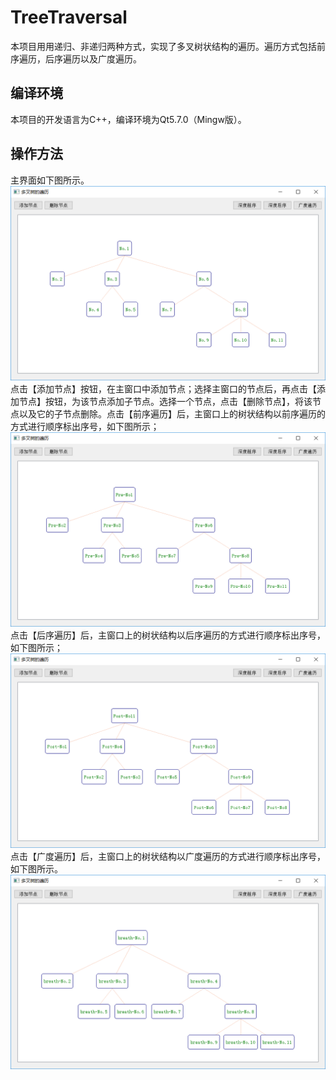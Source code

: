 ﻿# TreeTraversal
本项目用用递归、非递归两种方式，实现了多叉树状结构的遍历。遍历方式包括前序遍历，后序遍历以及广度遍历。
## 编译环境
本项目的开发语言为C++，编译环境为Qt5.7.0（Mingw版）。
## 操作方法
主界面如下图所示。<br>
![主界面](https://github.com/p506738532/TreeTraversal/raw/master/Images/原结构.png "主界面") <br>
点击【添加节点】按钮，在主窗口中添加节点；选择主窗口的节点后，再点击【添加节点】按钮，为该节点添加子节点。选择一个节点，点击【删除节点】，将该节点以及它的子节点删除。点击【前序遍历】后，主窗口上的树状结构以前序遍历的方式进行顺序标出序号，如下图所示；<br>
![前序遍历](https://github.com/p506738532/TreeTraversal/raw/master/Images/前序遍历.png  "前序遍历") <br>
点击【后序遍历】后，主窗口上的树状结构以后序遍历的方式进行顺序标出序号，如下图所示；<br>
![后序遍历](https://github.com/p506738532/TreeTraversal/raw/master/Images/后序遍历.png "后序遍历") <br>
点击【广度遍历】后，主窗口上的树状结构以广度遍历的方式进行顺序标出序号，如下图所示。<br>
![广度遍历](https://github.com/p506738532/TreeTraversal/raw/master/Images/广度遍历.png "广度遍历") <br>
